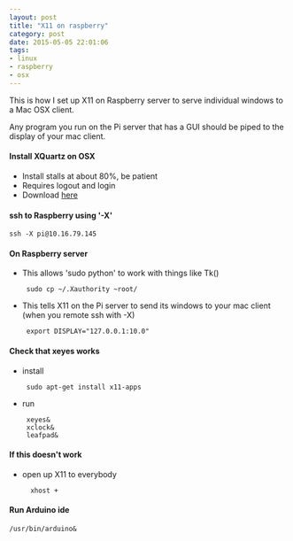 ```yaml
---
layout: post
title: "X11 on raspberry"
category: post
date: 2015-05-05 22:01:06
tags:
- linux
- raspberry
- osx
---
```


This is how I set up X11 on Raspberry server to serve individual windows to a Mac OSX client.

Any program you run on the Pi server that has a GUI should be piped to the display of your mac client.

#### Install XQuartz on OSX

 - Install stalls at about 80%, be patient
 - Requires logout and login
 - Download [here][1]

#### ssh to Raspberry using '-X'

    ssh -X pi@10.16.79.145
    
#### On Raspberry server

 - This allows 'sudo python' to work with things like Tk()

        sudo cp ~/.Xauthority ~root/
    
 - This tells X11 on the Pi server to send its windows to your mac client (when you remote ssh with -X)
 
        export DISPLAY="127.0.0.1:10.0"
    
#### Check that xeyes works
 - install

        sudo apt-get install x11-apps

 - run

        xeyes&
        xclock&
        leafpad&
    
#### If this doesn't work

- open up X11 to everybody

        xhost +

#### Run Arduino ide

    /usr/bin/arduino&
    
[1]: http://xquartz.macosforge.org/landing/
